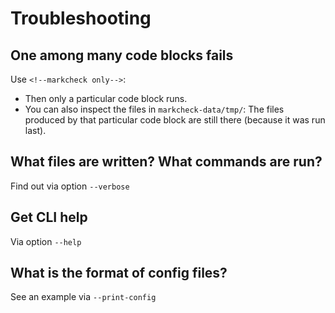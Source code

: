 # Troubleshooting

## One among many code blocks fails

Use `<!--markcheck only-->`:

* Then only a particular code block runs.
* You can also inspect the files in `markcheck-data/tmp/`: The files produced by that particular code block are still there (because it was run last).

## What files are written? What commands are run?

Find out via option `--verbose`

## Get CLI help

Via option `--help`

## What is the format of config files?

See an example via `--print-config`
